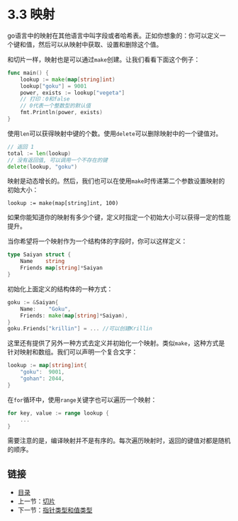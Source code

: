 # 3.3 映射

go语言中的映射在其他语言中叫字段或者哈希表。正如你想象的：你可以定义一个键和值，然后可以从映射中获取、设置和删除这个值。

和切片一样，映射也是可以通过`make`创建。让我们看看下面这个例子：

```go
func main() {
    lookup := make(map[string]int)
    lookup["goku"] = 9001
    power, exists := lookup["vegeta"]
    // 打印：0和false
    // 0代表一个整数型的默认值
    fmt.Println(power, exists)
}
```

使用`len`可以获得映射中键的个数。使用`delete`可以删除映射中的一个键值对。

```go
// 返回 1
total := len(lookup)
// 没有返回值, 可以调用一个不存在的键
delete(lookup, "goku")
```

映射是动态增长的。然后，我们也可以在使用`make`时传递第二个参数设置映射的初始大小：

`lookup := make(map[string]int, 100)`

如果你能知道你的映射有多少个键，定义时指定一个初始大小可以获得一定的性能提升。

当你希望将一个映射作为一个结构体的字段时，你可以这样定义：

```go
type Saiyan struct {
    Name    string
    Friends map[string]*Saiyan
}

```

初始化上面定义的结构体的一种方式：

```go
goku := &Saiyan{
    Name:    "Goku",
    Friends: make(map[string]*Saiyan),
}
goku.Friends["krillin"] = ... //可以创建Krillin
```

这里还有提供了另外一种方式去定义并初始化一个映射。类似`make`，这种方式是针对映射和数组。我们可以声明一个复合文字：

```go
lookup := map[string]int{
    "goku":  9001,
    "gohan": 2044,
}
```

在`for`循环中，使用`range`关键字也可以遍历一个映射：

```go
for key, value := range lookup {
    ...
}
```

需要注意的是，编译映射并不是有序的。每次遍历映射时，返回的键值对都是随机的顺序。

## 链接

- [目录](directory.md)
- 上一节：[切片](3.2.md)
- 下一节：[指针类型和值类型](3.4.md)
